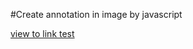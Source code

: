 #Create annotation in image by javascript

[view to link test ](https://murilio.github.io/image-annotate-js/)
